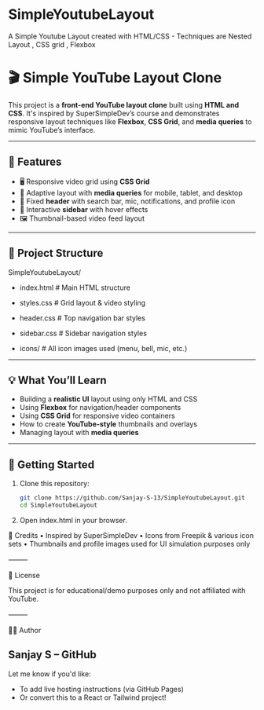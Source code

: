 # SimpleYoutubeLayout
A Simple Youtube Layout created with HTML/CSS - Techniques are Nested Layout , CSS grid , Flexbox

# 🎬 Simple YouTube Layout Clone

This project is a **front-end YouTube layout clone** built using **HTML and CSS**. It's inspired by SuperSimpleDev’s course and demonstrates responsive layout techniques like **Flexbox**, **CSS Grid**, and **media queries** to mimic YouTube’s interface.

---

## 🔧 Features

- 🖥️ Responsive video grid using **CSS Grid**
- 📱 Adaptive layout with **media queries** for mobile, tablet, and desktop
- 📌 Fixed **header** with search bar, mic, notifications, and profile icon
- 📂 Interactive **sidebar** with hover effects
- 🖼️ Thumbnail-based video feed layout

---

## 📁 Project Structure
SimpleYoutubeLayout/

* index.html          # Main HTML structure

* styles.css          # Grid layout & video styling

* header.css          # Top navigation bar styles

* sidebar.css         # Sidebar navigation styles

* icons/              # All icon images used (menu, bell, mic, etc.)


---

## 💡 What You’ll Learn

- Building a **realistic UI** layout using only HTML and CSS
- Using **Flexbox** for navigation/header components
- Using **CSS Grid** for responsive video containers
- How to create **YouTube-style** thumbnails and overlays
- Managing layout with **media queries**

---

## 🚀 Getting Started

1. Clone this repository:
   ```bash
   git clone https://github.com/Sanjay-S-13/SimpleYoutubeLayout.git
   cd SimpleYoutubeLayout

 2.	Open index.html in your browser.


🙌 Credits
	•	Inspired by SuperSimpleDev
	•	Icons from Freepik & various icon sets
	•	Thumbnails and profile images used for UI simulation purposes only

⸻

📄 License

This project is for educational/demo purposes only and not affiliated with YouTube.

⸻

👨‍💻 Author

Sanjay S – GitHub
---

Let me know if you'd like:
- To add live hosting instructions (via GitHub Pages)
- Or convert this to a React or Tailwind project!
